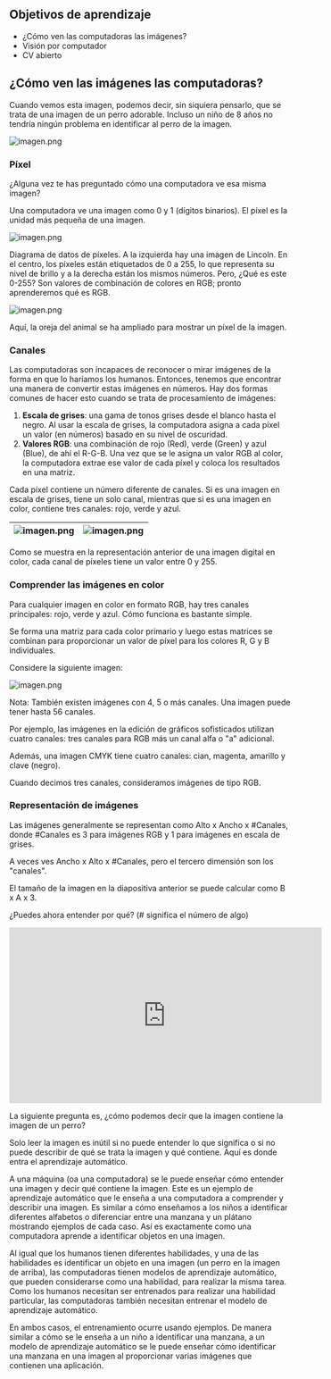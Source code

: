## Objetivos de aprendizaje

* ¿Cómo ven las computadoras las imágenes?
* Visión por computador
* CV abierto

## ¿Cómo ven las imágenes las computadoras?

Cuando vemos esta imagen, podemos decir, sin siquiera pensarlo, que se trata de una imagen de un perro adorable. Incluso un niño de 8 años no tendría ningún problema en identificar al perro de la imagen.









![imagen.png](https://dphi-live.s3.amazonaws.com/media_uploads/image_15a3c79a17424048917a6078da0cd966.png)










### Píxel
¿Alguna vez te has preguntado cómo una computadora ve esa misma imagen?

Una computadora ve una imagen como 0 y 1 (dígitos binarios).
El píxel es la unidad más pequeña de una imagen.






![imagen.png](https://dphi-live.s3.amazonaws.com/media_uploads/image_60303e4331d84b73bbd17d5e75244f2a.png)






Diagrama de datos de píxeles. A la izquierda hay una imagen de Lincoln. En el centro, los píxeles están etiquetados de 0 a 255, lo que representa su nivel de brillo y a la derecha están los mismos números. Pero, ¿Qué es este 0-255? Son valores de combinación de colores en RGB; pronto aprenderemos qué es RGB.




![imagen.png](https://dphi-live.s3.amazonaws.com/media_uploads/image_1b0d92842bab4a4eb106ba575dc2a9cb.png)





Aquí, la oreja del animal se ha ampliado para mostrar un píxel de la imagen.

### Canales

Las computadoras son incapaces de reconocer o mirar imágenes de la forma en que lo haríamos los humanos. Entonces, tenemos que encontrar una manera de convertir estas imágenes en números. Hay dos formas comunes de hacer esto cuando se trata de procesamiento de imágenes:
1. **Escala de grises**: una gama de tonos grises desde el blanco hasta el negro.
Al usar la escala de grises, la computadora asigna a cada píxel un valor (en números) basado en su nivel de oscuridad.
2. **Valores RGB**: una combinación de rojo (Red), verde (Green) y azul (Blue), de ahí el R-G-B.
Una vez que se le asigna un valor RGB al color, la computadora extrae ese valor de cada píxel y coloca los resultados en una matriz.

Cada píxel contiene un número diferente de canales. Si es una imagen en escala de grises, tiene un solo canal, mientras que si es una imagen en color, contiene tres canales: rojo, verde y azul.




| ![imagen.png](https://dphi-live.s3.amazonaws.com/media_uploads/image_fff853435a574068927daaf08569f15c.png) | ![imagen.png](https://dphi-live.s3.amazonaws.com/media_uploads/image_392006567fce44e0b69258d1f9dc400e.png) |
| --- | --- |






Como se muestra en la representación anterior de una imagen digital en color, cada canal de píxeles tiene un valor entre 0 y 255.

### Comprender las imágenes en color

Para cualquier imagen en color en formato RGB, hay tres canales principales: rojo, verde y azul. Cómo funciona es bastante simple.

Se forma una matriz para cada color primario y luego estas matrices se combinan para proporcionar un valor de píxel para los colores R, G y B individuales.

Considere la siguiente imagen:





![imagen.png](https://dphi-live.s3.amazonaws.com/media_uploads/image_5b6aa9091df94fde89643e97c2842dbe.png)






Nota: También existen imágenes con 4, 5 o más canales. Una imagen puede tener hasta 56 canales.

Por ejemplo, las imágenes en la edición de gráficos sofisticados utilizan cuatro canales: tres canales para RGB más un canal alfa o "a" adicional.

Además, una imagen CMYK tiene cuatro canales: cian, magenta, amarillo y clave (negro).

Cuando decimos tres canales, consideramos imágenes de tipo RGB.

### Representación de imágenes

Las imágenes generalmente se representan como Alto x Ancho x #Canales, donde #Canales es 3 para imágenes RGB y 1 para imágenes en escala de grises.

A veces ves Ancho x Alto x #Canales, pero el tercero
dimensión son los "canales".

El tamaño de la imagen en la diapositiva anterior se puede calcular como
B x A x 3.

¿Puedes ahora entender por qué? (# significa el número de algo)





<iframe width="560" height="315" src="https://www.youtube.com/embed/LLAgPtpZth8?start=14" title="Reproductor de video de YouTube" frameborder="0" allow="acelerómetro; reproducción automática; escritura en el portapapeles; medios cifrados; giroscopio; imagen en imagen" allowfullscreen></iframe>









La siguiente pregunta es, ¿cómo podemos decir que la imagen contiene la imagen de un perro?

Solo leer la imagen es inútil si no puede entender lo que significa o si no puede describir de qué se trata la imagen y qué contiene. Aquí es donde entra el aprendizaje automático.

A una máquina (oa una computadora) se le puede enseñar cómo entender una imagen y decir qué contiene la imagen. Este es un ejemplo de aprendizaje automático que le enseña a una computadora a comprender y describir una imagen. Es similar a cómo enseñamos a los niños a identificar diferentes alfabetos o diferenciar entre una manzana y un plátano mostrando ejemplos de cada caso. Así es exactamente como una computadora aprende a identificar objetos en una imagen.

Al igual que los humanos tienen diferentes habilidades, y una de las habilidades es identificar un objeto en una imagen (un perro en la imagen de arriba), las computadoras tienen modelos de aprendizaje automático, que pueden considerarse como una habilidad, para realizar la misma tarea. Como los humanos necesitan ser entrenados para realizar una habilidad particular, las computadoras también necesitan entrenar el modelo de aprendizaje automático.

En ambos casos, el entrenamiento ocurre usando ejemplos. De manera similar a cómo se le enseña a un niño a identificar una manzana, a un modelo de aprendizaje automático se le puede enseñar cómo identificar una manzana en una imagen al proporcionar varias imágenes que contienen una aplicación.